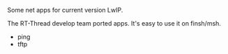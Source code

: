 Some net apps for current version LwIP.

The RT-Thread develop team ported apps. It's easy to use it on finsh/msh.

- ping
- tftp
